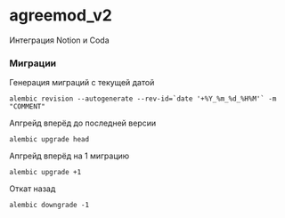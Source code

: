 # agreemod_v2
Интеграция Notion и Coda


### Миграции
Генерация миграций с текущей датой
```
alembic revision --autogenerate --rev-id=`date '+%Y_%m_%d_%H%M'` -m "COMMENT"

```
Апгрейд вперёд до последней версии
```
alembic upgrade head
```

Апгрейд вперёд на 1 миграцию
```
alembic upgrade +1
```

Откат назад
```
alembic downgrade -1
```
